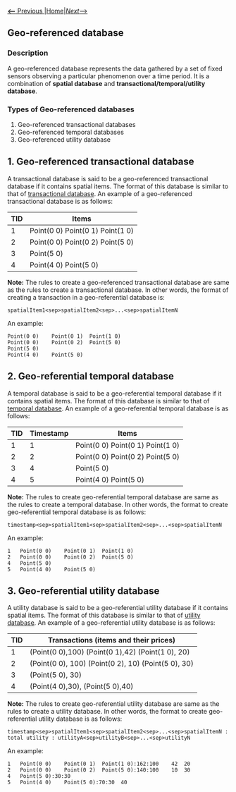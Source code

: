 [__<--__ Previous ](neighborhoodDatabase.html)|[Home](index.html)|[_Next_-->](timeSeries.html)

## Geo-referenced database
### Description
A geo-referenced database represents the data gathered by a set of fixed sensors observing a particular phenomenon over a time period. It is a combination of __spatial database__ and __transactional/temporal/utility database__.


### Types of Geo-referenced databases
1. Geo-referenced transactional databases
2. Geo-referenced temporal databases
3. Geo-referenced utility database 

## 1. Geo-referenced transactional database
A transactional database is said to be a geo-referenced transactional database if it contains spatial items. The format of this database is similar to that of [transactional database](transactionalDatabase.html). An example of a 
geo-referenced transactional database is as follows:

TID | Items
--- | -----
 1  | Point(0 0)    Point(0 1)  Point(1 0)
 2  | Point(0 0)    Point(0 2)  Point(5 0)
 3  | Point(5 0)
 4  | Point(4 0)    Point(5 0)
 
__Note:__ The rules to create a geo-referenced transactional database are same as the rules to create a transactional database. 
In other words, the format of creating a transaction in a geo-referential database is:
    
    spatialItem1<sep>spatialItem2<sep>...<sep>spatialItemN
    
An example:

    Point(0 0)    Point(0 1)  Point(1 0)
    Point(0 0)    Point(0 2)  Point(5 0)
    Point(5 0)
    Point(4 0)    Point(5 0)


## 2. Geo-referential temporal database
A temporal database is said to be a geo-referential temporal database if it contains spatial items.  The format of this database is similar to that of [temporal database](temporalDatabase.html). An example of a 
geo-referential temporal database is as follows:

TID | Timestamp | Items
--- | --------- | -----
 1  | 1 | Point(0 0)    Point(0 1)  Point(1 0)
 2  | 2 | Point(0 0)    Point(0 2)  Point(5 0)
 3  | 4 | Point(5 0)
 4  | 5 | Point(4 0)    Point(5 0)

__Note:__ The rules to create geo-referential temporal database are same as the rules to create a temporal database.
In other words, the format to create geo-referential temporal database is as follows:
    
    timestamp<sep>spatialItem1<sep>spatialItem2<sep>...<sep>spatialItemN
    
An example:

    1   Point(0 0)    Point(0 1)  Point(1 0)
    2   Point(0 0)    Point(0 2)  Point(5 0)
    4   Point(5 0)
    5   Point(4 0)    Point(5 0)

## 3. Geo-referential utility database
A utility database is said to be a geo-referential utility database if it contains spatial items.  The format of this database is similar to that of [utility database](utilityDatabase.html).
An example of a geo-referential utility database is as follows:

TID |  Transactions (items and their prices)
     --- | -----
1   | (Point(0 0),100) (Point(0 1),42) (Point(1 0), 20)
2   | (Point(0 0), 100) (Point(0 2), 10) (Point(5 0), 30)
3   | (Point(5 0), 30)
4   | (Point(4 0),30), (Point(5 0),40)

__Note:__ The rules to create geo-referential utility database are same as the rules to create a utility database.
In other words, the format to create geo-referential utility database is as follows:

    timestamp<sep>spatialItem1<sep>spatialItem2<sep>...<sep>spatialItemN : total utility : utilityA<sep>utilityB<sep>...<sep>utilityN

An example:

    1   Point(0 0)    Point(0 1)  Point(1 0):162:100    42  20
    2   Point(0 0)    Point(0 2)  Point(5 0):140:100    10  30
    4   Point(5 0):30:30
    5   Point(4 0)    Point(5 0):70:30  40
